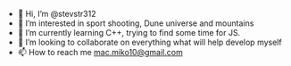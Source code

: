 - 👋 Hi, I’m @stevstr312
- 👀 I’m interested in sport shooting, Dune universe and mountains
- 🌱 I’m currently learning C++, trying to find some time for JS.
- 💞️ I’m looking to collaborate on everything what will help develop myself
- 📫 How to reach me mac.miko10@gmail.com
